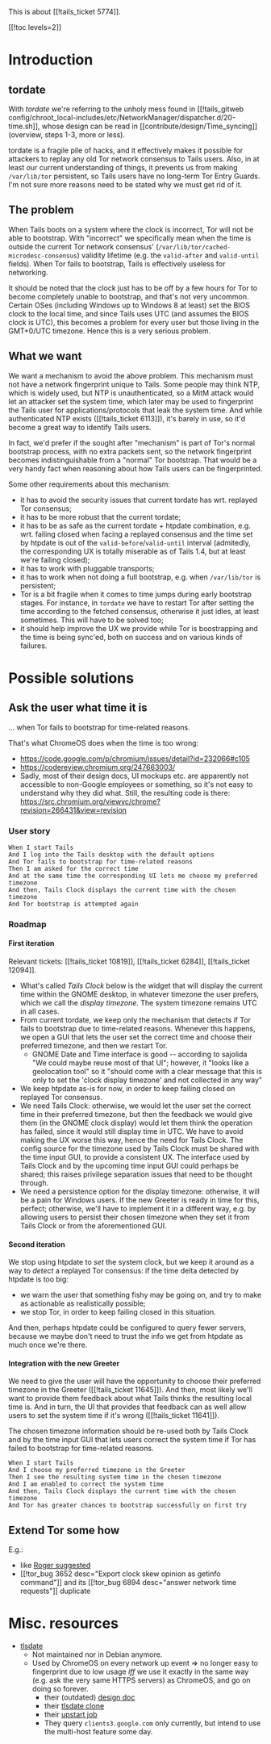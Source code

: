 This is about [[!tails_ticket 5774]].

[[!toc levels=2]]

Introduction
============

tordate
-------

With *tordate* we're referring to the unholy mess found in
[[!tails_gitweb
config/chroot_local-includes/etc/NetworkManager/dispatcher.d/20-time.sh]],
whose design can be read in [[contribute/design/Time_syncing]]
(overview, steps 1-3, more or less).

tordate is a fragile pile of hacks, and it effectively makes it
possible for attackers to replay any old Tor network consensus to
Tails users. Also, in at least our current understanding of things, it
prevents us from making `/var/lib/tor` persistent, so Tails users have no
long-term Tor Entry Guards. I'm not sure more reasons need to be
stated why we must get rid of it.

The problem
-----------

When Tails boots on a system where the clock is incorrect, Tor will
not be able to bootstrap. With "incorrect" we specifically mean when
the time is outside the current Tor network consensus'
(`/var/lib/tor/cached-microdesc-consensus`) validity lifetime (e.g.
the `valid-after` and `valid-until` fields). When Tor fails to
bootstrap, Tails is effectively useless for networking.

It should be noted that the clock just has to be off by a few hours
for Tor to become completely unable to bootstrap, and that's not very
uncommon. Certain OSes (including Windows up to Windows 8 at least)
set the BIOS clock to the local time, and since Tails uses UTC (and
assumes the BIOS clock is UTC), this becomes a problem for every user
but those living in the GMT+0/UTC timezone. Hence this is a very
serious problem.

What we want
------------

We want a mechanism to avoid the above problem. This mechanism must not
have a network fingerprint unique to Tails. Some people may think NTP,
which is widely used, but NTP is unauthenticated, so a MitM attack
would let an attacker set the system time, which later may be used to
fingerprint the Tails user for applications/protocols that leak the
system time. And while authenticated NTP exists ([[!tails_ticket
6113]]), it's barely in use, so it'd become a great way to identify
Tails users.

In fact, we'd prefer if the sought after "mechanism" is part of Tor's
normal bootstrap process, with no extra packets sent, so the network
fingerprint becomes indistinguishable from a "normal" Tor bootstrap.
That would be a very handy fact when reasoning about how Tails users
can be fingerprinted.

Some other requirements about this mechanism:

* it has to avoid the security issues that current tordate has wrt.
  replayed Tor consensus;
* it has to be more robust that the current tordate;
* it has to be as safe as the current tordate + htpdate combination,
  e.g. wrt. failing closed when facing a replayed consensus and the
  time set by htpdate is out of the `valid-before`/`valid-until`
  interval (admitedly, the corresponding UX is totally miserable as of
  Tails 1.4, but at least we're failing closed);
* it has to work with pluggable transports;
* it has to work when not doing a full bootstrap, e.g.
  when `/var/lib/tor` is persistent;
* Tor is a bit fragile when it comes to time jumps during
  early bootstrap stages. For instance, in `tordate` we have to restart Tor
  after setting the time according to the fetched consensus, otherwise
  it just idles, at least sometimes. This will have to be solved too;
* it should help improve the UX we provide while Tor is boostrapping
  and the time is being sync'ed, both on success and on various kinds
  of failures.

Possible solutions
==================

Ask the user what time it is
----------------------------

... when Tor fails to bootstrap for time-related reasons.

That's what ChromeOS does when the time is too wrong:

* <https://code.google.com/p/chromium/issues/detail?id=232066#c105>
* <https://codereview.chromium.org/247663003/>
* Sadly, most of their design docs, UI mockups etc. are apparently not
  accessible to non-Google employees or something, so it's not easy to
  understand why they did what. Still, the resulting code is there:
  <https://src.chromium.org/viewvc/chrome?revision=266431&view=revision>

### User story

	When I start Tails
	And I log into the Tails desktop with the default options
	And Tor fails to bootstrap for time-related reasons
	Then I am asked for the correct time
	And at the same time the corresponding UI lets me choose my preferred timezone
	And then, Tails Clock displays the current time with the chosen timezone
	And Tor bootstrap is attempted again

### Roadmap

#### First iteration

Relevant tickets: [[!tails_ticket 10819]], [[!tails_ticket 6284]],
[[!tails_ticket 12094]].

* What's called *Tails Clock* below is the widget that will display
  the current time within the GNOME desktop, in whatever timezone the
  user prefers, which we call the *display timezone*. The system
  timezone remains UTC in all cases.
* From current tordate, we keep only the mechanism that detects if Tor
  fails to bootstrap due to time-related reasons. Whenever this
  happens, we open a GUI that lets the user set the correct time and
  choose their preferred timezone, and then we restart Tor.
  - GNOME Date and Time interface is good -- according to sajolida "We
    could maybe reuse most of that UI"; however, it "looks like
    a geolocation tool" so it "should come with a clear message that
    this is only to set the 'clock display timezone' and not collected
    in any way"
* We keep htpdate as-is for now, in order to keep failing closed on
  replayed Tor consensus.
* We need Tails Clock: otherwise, we would let the user set the
  correct time in their preferred timezone, but then the feedback we
  would give them (in the GNOME clock display) would let them think the
  operation has failed, since it would still display time in UTC.
  We have to avoid making the UX worse this way, hence the need for
  Tails Clock. The config source for the timezone used by Tails
  Clock must be shared with the time input GUI, to provide
  a consistent UX. The interface used by Tails Clock and by the
  upcoming time input GUI could perhaps be shared; this raises
  privilege separation issues that need to be thought through.
* We need a persistence option for the display timezone: otherwise, it
  will be a pain for Windows users. If the new Greeter is ready in
  time for this, perfect; otherwise, we'll have to implement it in
  a different way, e.g. by allowing users to persist their chosen
  timezone when they set it from Tails Clock or from the
  aforementioned GUI.

#### Second iteration

We stop using htpdate to *set* the system clock, but we keep it around
as a way to *detect* a replayed Tor consensus: if the time delta
detected by htpdate is too big:

* we warn the user that something fishy may be going on, and try to
  make as actionable as realistically possible;
* we stop Tor, in order to keep failing closed in this situation.

And then, perhaps htpdate could be configured to query fewer servers,
because we maybe don't need to trust the info we get from htpdate as
much once we're there.

#### Integration with the new Greeter

We need to give the user will have the opportunity to choose their
preferred timezone in the Greeter ([[!tails_ticket 11645]]). And then,
most likely we'll want to provide them feedback about what Tails
thinks the resulting local time is. And in turn, the UI that provides
that feedback can as well allow users to set the system time if
it's wrong ([[!tails_ticket 11641]]).

The chosen timezone information should be re-used both by Tails Clock
and by the time input GUI that lets users correct the system time if
Tor has failed to bootstrap for time-related reasons.

	When I start Tails
	And I choose my preferred timezone in the Greeter
	Then I see the resulting system time in the chosen timezone
	And I am enabled to correct the system time
	And then, Tails Clock displays the current time with the chosen timezone
	And Tor has greater chances to bootstrap successfully on first try

Extend Tor some how
-------------------

E.g.:

* like [Roger
  suggested](https://lists.torproject.org/pipermail/tor-talk/2011-January/008551.html)
* [[!tor_bug 3652 desc="Export clock skew opinion as getinfo command"]]
  and its [[!tor_bug 6894 desc="answer network time requests"]] duplicate

Misc. resources
===============

* [tlsdate](https://github.com/ioerror/tlsdate)
  - Not maintained nor in Debian anymore.
  - Used by ChromeOS on every network up event => no longer easy to
    fingerprint due to low usage _iff_ we use it exactly in the same
    way (e.g. ask the very same HTTPS servers) as ChromeOS, and go on
    doing so forever.
    * their (outdated) [design
      doc](https://docs.google.com/a/chromium.org/document/d/1ylaCHabUIHoKRJQWhBxqQ5Vck270fX7XCWBdiJofHbU/edit)
    * their [tlsdate
      clone](http://git.chromium.org/gitweb/?p=chromiumos/third_party/tlsdate.git;a=summary)
    * their [upstart job](http://git.chromium.org/gitweb/?p=chromiumos/platform/init.git;a=blob;f=tlsdated.conf;h=d72d780c1f1d432bb7b7a06e787a745dbf5cdd46;hb=HEAD)
    * They query `clients3.google.com` only currently, but intend to
      use the multi-host feature some day.

